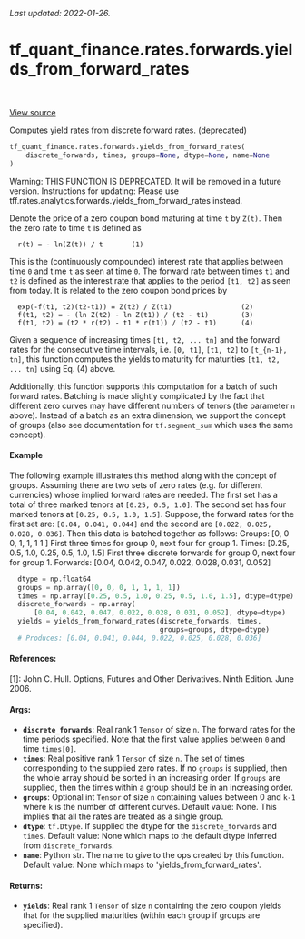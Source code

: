 <!--
This file is generated by a tool. Do not edit directly.
For open-source contributions the docs will be updated automatically.
-->

*Last updated: 2022-01-26.*

<div itemscope itemtype="http://developers.google.com/ReferenceObject">
<meta itemprop="name" content="tf_quant_finance.rates.forwards.yields_from_forward_rates" />
<meta itemprop="path" content="Stable" />
</div>

# tf_quant_finance.rates.forwards.yields_from_forward_rates

<!-- Insert buttons and diff -->

<table class="tfo-notebook-buttons tfo-api" align="left">
</table>

<a target="_blank" href="https://github.com/google/tf-quant-finance/blob/master/tf_quant_finance/rates/analytics/forwards.py">View source</a>



Computes yield rates from discrete forward rates. (deprecated)

```python
tf_quant_finance.rates.forwards.yields_from_forward_rates(
    discrete_forwards, times, groups=None, dtype=None, name=None
)
```



<!-- Placeholder for "Used in" -->

Warning: THIS FUNCTION IS DEPRECATED. It will be removed in a future version.
Instructions for updating:
Please use tff.rates.analytics.forwards.yields_from_forward_rates instead.

Denote the price of a zero coupon bond maturing at time `t` by `Z(t)`. Then
the zero rate to time `t` is defined as

```None
  r(t) = - ln(Z(t)) / t       (1)

```

This is the (continuously compounded) interest rate that applies between time
`0` and time `t` as seen at time `0`. The forward rate between times `t1` and
`t2` is defined as the interest rate that applies to the period `[t1, t2]`
as seen from today. It is related to the zero coupon bond prices by

```None
  exp(-f(t1, t2)(t2-t1)) = Z(t2) / Z(t1)                 (2)
  f(t1, t2) = - (ln Z(t2) - ln Z(t1)) / (t2 - t1)        (3)
  f(t1, t2) = (t2 * r(t2) - t1 * r(t1)) / (t2 - t1)      (4)
```

Given a sequence of increasing times `[t1, t2, ... tn]` and the forward rates
for the consecutive time intervals, i.e. `[0, t1]`, `[t1, t2]` to
`[t_{n-1}, tn]`, this function computes the yields to maturity for maturities
`[t1, t2, ... tn]` using Eq. (4) above.

Additionally, this function supports this computation for a batch of such
forward rates. Batching is made slightly complicated by the fact that
different zero curves may have different numbers of tenors (the parameter `n`
above). Instead of a batch as an extra dimension, we support the concept of
groups (also see documentation for `tf.segment_sum` which uses the same
concept).

#### Example

The following example illustrates this method along with the concept of
groups. Assuming there are two sets of zero rates (e.g. for different
currencies) whose implied forward rates are needed. The first set has a total
of three marked tenors at `[0.25, 0.5, 1.0]`. The second set
has four marked tenors at `[0.25, 0.5, 1.0, 1.5]`.
Suppose, the forward rates for the first set are:
`[0.04, 0.041, 0.044]` and the second are `[0.022, 0.025, 0.028, 0.036]`.
Then this data is batched together as follows:
Groups:   [0,    0    0,   1,    1,   1    1  ]
First three times for group 0, next four for group 1.
Times:    [0.25, 0.5, 1.0, 0.25, 0.5, 1.0, 1.5]
First three discrete forwards for group 0, next four for group 1.
Forwards: [0.04, 0.042, 0.047, 0.022, 0.028, 0.031, 0.052]

```python
  dtype = np.float64
  groups = np.array([0, 0, 0, 1, 1, 1, 1])
  times = np.array([0.25, 0.5, 1.0, 0.25, 0.5, 1.0, 1.5], dtype=dtype)
  discrete_forwards = np.array(
      [0.04, 0.042, 0.047, 0.022, 0.028, 0.031, 0.052], dtype=dtype)
  yields = yields_from_forward_rates(discrete_forwards, times,
                                     groups=groups, dtype=dtype)
  # Produces: [0.04, 0.041, 0.044, 0.022, 0.025, 0.028, 0.036]
```

#### References:

[1]: John C. Hull. Options, Futures and Other Derivatives. Ninth Edition.
  June 2006.

#### Args:


* <b>`discrete_forwards`</b>: Real rank 1 `Tensor` of size `n`. The forward rates for
  the time periods specified. Note that the first value applies between `0`
  and time `times[0]`.
* <b>`times`</b>: Real positive rank 1 `Tensor` of size `n`. The set of times
  corresponding to the supplied zero rates. If no `groups` is supplied, then
  the whole array should be sorted in an increasing order. If `groups` are
  supplied, then the times within a group should be in an increasing order.
* <b>`groups`</b>: Optional int `Tensor` of size `n` containing values between 0 and
  `k-1` where `k` is the number of different curves.
  Default value: None. This implies that all the rates are treated as a
    single group.
* <b>`dtype`</b>: `tf.Dtype`. If supplied the dtype for the `discrete_forwards` and
  `times`.
  Default value: None which maps to the default dtype inferred from
  `discrete_forwards`.
* <b>`name`</b>: Python str. The name to give to the ops created by this function.
  Default value: None which maps to 'yields_from_forward_rates'.


#### Returns:


* <b>`yields`</b>: Real rank 1 `Tensor` of size `n` containing the zero coupon yields
that for the supplied maturities (within each group if groups are
specified).
